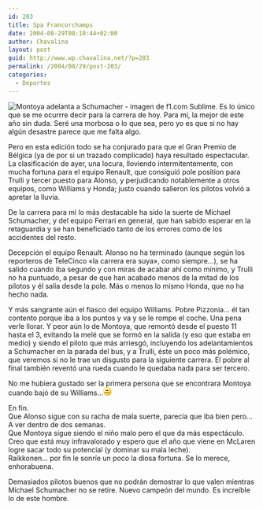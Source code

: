 ```yaml
---
id: 203
title: Spa Francorchamps
date: 2004-08-29T08:10:44+02:00
author: Chavalina
layout: post
guid: http://www.wp.chavalina.net/?p=203
permalink: /2004/08/29/post-203/
categories:
  - Deportes
---
```

<img class="imgizqda" src="http://www.chavalina.net/imagenes/fotos/spa.jpg" alt="Montoya adelanta a Schumacher - imagen de f1.com" />  
Sublime.  
Es lo &uacute;nico que se me ocurrre decir para la carrera de hoy. Para mí, la mejor de este a&ntilde;o sin duda. Seré una morbosa o lo que sea, pero yo es que si no hay alg&uacute;n desastre parece que me falta algo.

Pero en esta edición todo se ha conjurado para que el Gran Premio de Bélgica (ya de por si un trazado complicado) haya resultado espectacular. La clasificación de ayer, una locura, lloviendo intermitentemente, con mucha fortuna para el equipo Renault, que consiguió pole position para Trulli y tercer puesto para Alonso, y perjudicando notablemente a otros equipos, como Williams y Honda; justo cuando salieron los pilotos volvió a apretar la lluvia.

De la carrera para mí lo más destacable ha sido la suerte de Michael Schumacher, y del equipo Ferrari en general, que han sabido esperar en la retaguardia y se han beneficiado tanto de los errores como de los accidentes del resto.

Decepción el equipo Renault. Alonso no ha terminado (aunque seg&uacute;n los reporteros de TeleCinco «la carrera era suya», como siempre…), se ha salido cuando iba segundo y con miras de acabar ahí como mínimo, y Trulli no ha puntuado, a pesar de que han acabado menos de la mitad de los pilotos y él salía desde la pole. Más o menos lo mismo Honda, que no ha hecho nada.

Y más sangrante a&uacute;n el fiasco del equipo Williams. Pobre Pizzonia… él tan contento porque iba a los puntos y va y se le rompe el coche. Una pena verle llorar. Y peor a&uacute;n lo de Montoya, que remontó desde el puesto 11 hasta el 3, evitando la melé que se formó en la salida (y eso que estaba en medio) y siendo el piloto que más arriesgó, incluyendo los adelantamientos a Schumacher en la parada del bus, y a Trulli, éste un poco más polémico, que veremos si no le trae un disgusto para la siguiente carrera. El pobre al final también reventó una rueda cuando le quedaba nada para ser tercero.

No me hubiera gustado ser la primera persona que se encontrara Montoya cuando bajó de su Williams…![emo](/imagenes/emoticonos/asqueado.gif) 

En fin.  
Que Alonso sigue con su racha de mala suerte, parecía que iba bien pero… A ver dentro de dos semanas.  
Que Montoya sigue siendo el ni&ntilde;o malo pero el que da más espectáculo. Creo que está muy infravalorado y espero que el a&ntilde;o que viene en McLaren logre sacar todo su potencial (y dominar su mala leche).  
Raikkonen… por fin le sonríe un poco la diosa fortuna. Se lo merece, enhorabuena.

Demasiados pilotos buenos que no podrán demostrar lo que valen mientras Michael Schumacher no se retire. Nuevo campeón del mundo. Es increíble lo de este hombre.